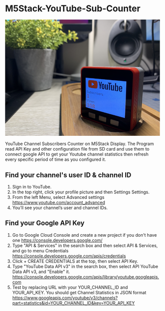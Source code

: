 # M5Stack-YouTube-Sub-Counter
![M5Stack_YouTube_Sub1](./images/M5Stack_YouTube_Sub1_small.png)

YouTube Channel Subscribers Counter on M5Stack Display.
The Program read API Key and other configuration file from SD card
and use them to connect google API to get your Youtube channel statistics
then refresh every specific period of time as you configured it.

## Find your channel's user ID & channel ID
1. Sign in to YouTube.
2. In the top right, click your profile picture and then Settings Settings.
3. From the left Menu, select Advanced settings https://www.youtube.com/account_advanced
4. You’ll see your channel’s user and channel IDs.


## Find your Google API Key
1. Go to Google Cloud Console and create a new project if you don't have one https://console.developers.google.com/
2. Type "API & Services" in the search box and then select API & Services, and go to menu Credentials https://console.developers.google.com/apis/credentials
3. Click + CREATE CREDENTIALS at the top, then select API Key.
4. Type "YouTube Data API v3" in the search box, then select API YouTube Data API v3, and "Enable" it. https://console.developers.google.com/apis/library/youtube.googleapis.com
5. Test by replacing URL with your YOUR_CHANNEL_ID and YOUR_API_KEY. You should get Channel Statistics in JSON format
https://www.googleapis.com/youtube/v3/channels?part=statistics&id=YOUR_CHANNEL_ID&key=YOUR_API_KEY

